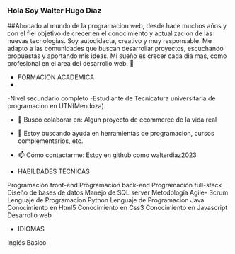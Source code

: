 ### Hola Soy Walter Hugo Diaz
##Abocado al mundo de la programacion web, desde hace muchos años y
con el fiel objetivo de crecer
en el conocimiento y
actualizacion de las nuevas tecnologias.
Soy autodidacta, creativo y muy responsable.
Me adapto a las comunidades que buscan desarrollar proyectos,
escuchando propuestas y aportando mis ideas.
Mi sueño es crecer cada dia mas, como profesional en el area del desarrollo web.
👋
- FORMACION ACADEMICA
- 
-Nivel secundario completo
-Estudiante de Tecnicatura universitaria de programacion en UTN(Mendoza).
- 👯 Busco colaborar en: Algun proyecto de ecommerce de la vida real
- 🤔 Estoy buscando ayuda en herramientas de programacion, cursos complementarios, etc.
- 📫 Cómo contactarme: Estoy en github como walterdiaz2023

- HABILDADES TECNICAS

Programación front-end
Programación back-end
Programación full-stack
Diseño de bases de datos
Manejo de SQL server
Metodología Agile- Scrum
Lenguaje de Programacion Python
Lenguaje de Programacion Java
Conocimiento en Html5
Conocimiento en Css3
Conocimiento en Javascript
Desarrollo web

- IDIOMAS

Inglés Basico


  

